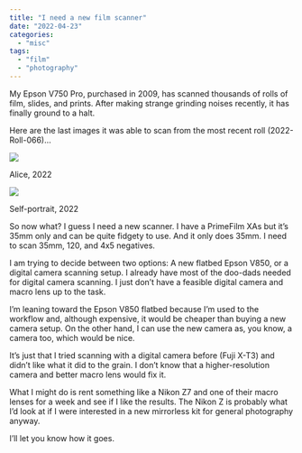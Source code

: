 ```yaml
---
title: "I need a new film scanner"
date: "2022-04-23"
categories:
  - "misc"
tags:
  - "film"
  - "photography"
---
```


My Epson V750 Pro, purchased in 2009, has scanned thousands of rolls of film, slides, and prints. After making strange grinding noises recently, it has finally ground to a halt.

Here are the last images it was able to scan from the most recent roll (2022-Roll-066)…

![](/img/2022/image-1.jpeg)

Alice, 2022

![](/img/2022/image.jpeg)

Self-portrait, 2022

So now what? I guess I need a new scanner. I have a PrimeFilm XAs but it’s 35mm only and can be quite fidgety to use. And it only does 35mm. I need to scan 35mm, 120, and 4x5 negatives.

I am trying to decide between two options: A new flatbed Epson V850, or a digital camera scanning setup. I already have most of the doo-dads needed for digital camera scanning. I just don’t have a feasible digital camera and macro lens up to the task.

I’m leaning toward the Epson V850 flatbed because I’m used to the workflow and, although expensive, it would be cheaper than buying a new camera setup. On the other hand, I can use the new camera as, you know, a camera too, which would be nice.

It’s just that I tried scanning with a digital camera before (Fuji X-T3) and didn’t like what it did to the grain. I don’t know that a higher-resolution camera and better macro lens would fix it.

What I might do is rent something like a Nikon Z7 and one of their macro lenses for a week and see if I like the results. The Nikon Z is probably what I’d look at if I were interested in a new mirrorless kit for general photography anyway.

I’ll let you know how it goes.
